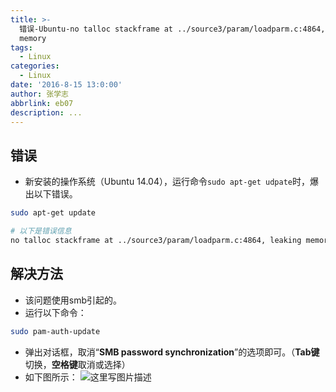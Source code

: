 ```yaml
---
title: >-
  错误-Ubuntu-no talloc stackframe at ../source3/param/loadparm.c:4864, leaking
  memory
tags:
  - Linux
categories:
  - Linux
date: '2016-8-15 13:0:00'
author: 张学志
abbrlink: eb07
description: ...
---
```





## 错误
* 新安装的操作系统（Ubuntu 14.04），运行命令`sudo apt-get udpate`时，爆出以下错误。
```bash
sudo apt-get update

# 以下是错误信息
no talloc stackframe at ../source3/param/loadparm.c:4864, leaking memory
```

<!-- more -->


## 解决方法
* 该问题使用smb引起的。
* 运行以下命令：
```bash
sudo pam-auth-update
```
* 弹出对话框，取消“**SMB password synchronization**”的选项即可。（**Tab键**切换，**空格键**取消或选择）
* 如下图所示：
![这里写图片描述](http://img.blog.csdn.net/20160816090434537)